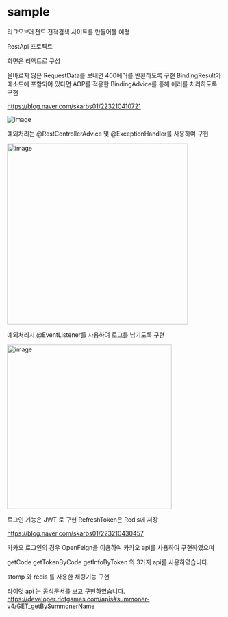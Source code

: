 # sample
리그오브레전드 전적검색 사이트를 만들어볼 예정

RestApi 프로젝트

화면은 리액트로 구성

올바르지 않은 RequestData를 보내면 400에러를 반환하도록 구현
BindingResult가 메소드에 포함되어 있다면 AOP를 적용한 BindingAdvice를 통해 에러를 처리하도록 구현

https://blog.naver.com/skarbs01/223210410721

![image](https://github.com/namGyunKim/sample/assets/30253535/bf83dd2e-bec8-476a-80bc-a52590eb8f3b)

예외처리는 @RestControllerAdvice 및 @ExceptionHandler를 사용하여 구현

<img width="422" alt="image" src="https://github.com/namGyunKim/sample/assets/30253535/35b585cc-fd55-4997-b66c-a3921ae3052d">

예외처리시 @EventListener를 사용하여 로그를 남기도록 구현

<img width="384" alt="image" src="https://github.com/namGyunKim/sample/assets/30253535/a6871642-bfd7-4f7e-b31c-89a6095d0305">


로그인 기능은 JWT 로 구현 RefreshToken은 Redis에 저장

https://blog.naver.com/skarbs01/223210430457

카카오 로그인의 경우 OpenFeign을 이용하여 카카오 api를 사용하여 구현하였으며

getCode getTokenByCode getInfoByToken 의 3가지 api를 사용하였습니다.

stomp 와 redis 를 사용한 채팅기능 구현


라이엇 api 는 공식문서를 보고 구현하였습니다.
https://developer.riotgames.com/apis#summoner-v4/GET_getBySummonerName
